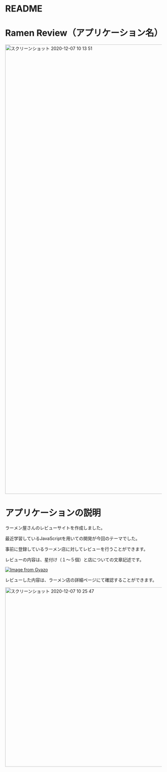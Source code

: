 # README

# Ramen Review（アプリケーション名）
  
<img width="1440" alt="スクリーンショット 2020-12-07 10 13 51" src="https://user-images.githubusercontent.com/70629162/101299273-f2744500-3874-11eb-8e15-b32c01ef4395.png">



# アプリケーションの説明  

ラーメン屋さんのレビューサイトを作成しました。  
  
最近学習しているJavaScriptを用いての開発が今回のテーマでした。  
  
事前に登録しているラーメン店に対してレビューを行うことができます。  

レビューの内容は、星付け（１〜５個）と店についての文章記述です。

[![Image from Gyazo](https://i.gyazo.com/98d1972c8ac4baeb2617ddc3c83627dc.gif)](https://gyazo.com/98d1972c8ac4baeb2617ddc3c83627dc)
  
レビューした内容は、ラーメン店の詳細ページにて確認することができます。

<img width="575" alt="スクリーンショット 2020-12-07 10 25 47" src="https://user-images.githubusercontent.com/70629162/101299749-96aabb80-3876-11eb-9ddb-fe9967cd4b0d.png">

